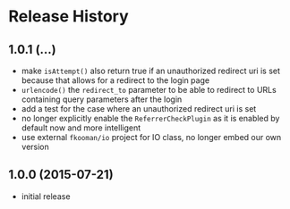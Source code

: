 # Release History

## 1.0.1 (...)
- make `isAttempt()` also return true if an unauthorized redirect uri is set
  because that allows for a redirect to the login page
- `urlencode()` the `redirect_to` parameter to be able to redirect to URLs 
  containing query parameters after the login
- add a test for the case where an unauthorized redirect uri is set
- no longer explicitly enable the `ReferrerCheckPlugin` as it is enabled by
  default now and more intelligent
- use external `fkooman/io` project for IO class, no longer embed our own
  version

## 1.0.0 (2015-07-21)
- initial release
